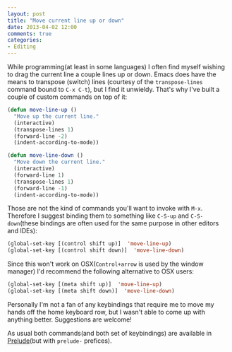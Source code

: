 ```yaml
---
layout: post
title: "Move current line up or down"
date: 2013-04-02 12:00
comments: true
categories:
- Editing
---
```


While programming(at least in some languages) I often find myself
wishing to drag the current line a couple lines up or down. Emacs does
have the means to transpose (switch) lines (courtesy of the
`transpose-lines` command bound to `C-x C-t`), but I find it
unwieldy. That's why I've built a couple of custom commands on top of
it:

``` cl
(defun move-line-up ()
  "Move up the current line."
  (interactive)
  (transpose-lines 1)
  (forward-line -2)
  (indent-according-to-mode))

(defun move-line-down ()
  "Move down the current line."
  (interactive)
  (forward-line 1)
  (transpose-lines 1)
  (forward-line -1)
  (indent-according-to-mode))
```

Those are not the kind of commands you'll want to invoke with
`M-x`. Therefore I suggest binding them to something like `C-S-up` and
`C-S-down`(these bindings are often used for the same purpose in other
editors and IDEs):

``` cl
(global-set-key [(control shift up)]  'move-line-up)
(global-set-key [(control shift down)]  'move-line-down)
```

Since this won't work on OSX(`Control+arrow` is used by the window
manager) I'd recommend the following alternative to OSX users:

``` cl
(global-set-key [(meta shift up)]  'move-line-up)
(global-set-key [(meta shift down)]  'move-line-down)
```

Personally I'm not a fan of any keybindings that require me to move my
hands off the home keyboard row, but I wasn't able to come up with
anything better. Suggestions are welcome!

As usual both commands(and both set of keybindings) are available in
[Prelude](https://github.com/bbatsov/prelude)(but with `prelude-`
prefices).
